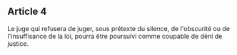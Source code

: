 Article 4
----
Le juge qui refusera de juger, sous prétexte du silence, de l'obscurité ou de
l'insuffisance de la loi, pourra être poursuivi comme coupable de déni de
justice.

